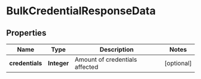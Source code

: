 

# BulkCredentialResponseData

## Properties

Name | Type | Description | Notes
------------ | ------------- | ------------- | -------------
**credentials** | **Integer** | Amount of credentials affected |  [optional]



